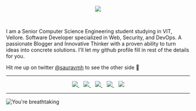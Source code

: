 <p align="center">
    <img src="https://user-images.githubusercontent.com/28642011/103785166-e5f42f80-5060-11eb-8d59-08d16a0eca12.png" />
</p>

<br>

I am a Senior Computer Science Engineering student studying in VIT, Vellore. Software Developer specialized in Web, Security, and DevOps. A passionate Blogger and Innovative Thinker with a proven ability to turn ideas into concrete solutions. I'll let my github profile fill in rest of the details for you.

Hit me up on twitter [@sauravmh](https://twitter.com/sauravmh) to see the other side 🙌

-----------

<p align='center'>
     <a href="https://sauravmh.com">
        <img src="https://img.shields.io/badge/Website-3b5998?style=for-the-badge&logo=Stadia&logoColor=white" />
    </a>&nbsp;&nbsp;
    <a href="https://linkedin.com/in/sauravmh">
       <img src="https://img.shields.io/badge/-LinkedIn-0e76a8?style=for-the-badge&logo=Linkedin&logoColor=white" />
    </a>&nbsp;&nbsp;
    <a href="https://twitter.com/sauravmh">
        <img src="https://img.shields.io/badge/-Twitter-00acee?style=for-the-badge&logo=Twitter&logoColor=white" />
    </a>&nbsp;&nbsp;
    <a href="https://blog.sauravmh.com">
        <img src="https://img.shields.io/badge/My%20Blogs-3b5998?style=for-the-badge&logo=Stadia&logoColor=white" />
    </a>&nbsp;&nbsp;
    <a href="https://medium.com/@sauravmh">
        <img src="https://img.shields.io/badge/-Medium-F99A66?style=for-the-badge&logo=Medium&logoColor=white" />
    </a>
</p>

-----------

![You're breathtaking](https://raw.githubusercontent.com/sauravhiremath/sauravhiremath/master/icon/breathtaking.png?token=AG2QVW3ZHL57F3OW47JHPHC7E3VEU)
